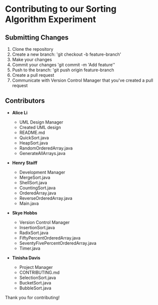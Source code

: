 # Contributing to our Sorting Algorithm Experiment

## Submitting Changes
1. Clone the repository 
2. Create a new branch: 'git checkout -b feature-branch'
3. Make your changes
4. Commit your changes 'git commit -m 'Add feature''
5. Push to the branch: 'git push origin feature-branch
6. Create a pull request
7. Communicate with Version Control Manager that you've created a pull request

## Contributors
- **Alice Li**
    - UML Design Manager
    - Created UML design
    - README.md
    - QuickSort.java
    - HeapSort.java
    - RandomOrderedArray.java
    - GenerateAllArrays.java


- **Henry Staiff**
    - Development Manager
    - MergeSort.java
    - ShellSort.java
    - CountingSort.java
    - OrderedArray.java
    - ReverseOrderedArray.java
    - Main.java

- **Skye Hobbs**
    - Version Control Manager
    - InsertionSort.java
    - RadixSort.java
    - FiftyPercentOrderedArray.java
    - SeventyFivePercentOrderedArray.java
    - Timer.java
     

- **Tinisha Davis**
    - Project Manager
    - CONTRIBUTING.md
    - SelectionSort.java
    - BucketSort.java
    - BubbleSort.java
  

Thank you for contributing! 